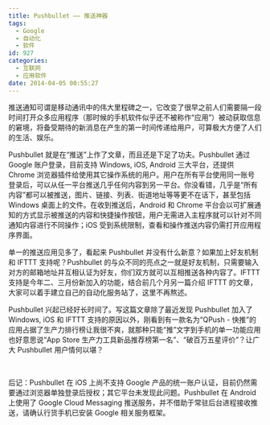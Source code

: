```yaml
---
title: Pushbullet —— 推送神器
tags:
  - Google
  - 自动化
  - 软件
id: 927
categories:
  - 互联网
  - 应用软件
date: 2014-04-05 00:55:27
---
```


推送通知可谓是移动通讯中的伟大里程碑之一，它改变了很早之前人们需要隔一段时间打开众多应用程序（那时候的手机软件似乎还不被称作“应用”）被动获取信息的窘境，将备受期待的新消息在产生的第一时间传递给用户，可算极大方便了人们的生活、娱乐。

Pushbullet 就是在“推送”上作了文章，而且还是下足了功夫。Pushbullet 通过 Google 账户登录，目前支持 Windows, iOS, Android 三大平台，还提供 Chrome 浏览器插件给使用其它操作系统的用户。用户在所有平台使用同一账号登录后，可以从任一平台推送几乎任何内容到另一平台。你没看错，几乎是“所有内容”都可以被推送，图片、链接、列表、街道地址等等更不在话下，甚至包括 Windows 桌面上的文件。在收到推送后，Android 和 Chrome 平台会以可扩展通知的方式显示被推送的内容和快捷操作按钮，用户无需进入主程序就可以针对不同通知内容进行不同操作；iOS 受到系统限制，查看和操作推送内容仍需打开应用程序界面。

单一的推送应用见多了，看起来 Pushbullet 并没有什么新意？如果加上好友机制和 IFTTT 支持呢？Pushbullet 的与众不同的亮点之一就是好友机制，只需要输入对方的邮箱地址并互相认证为好友，你们双方就可以互相推送各种内容了。IFTTT 支持是今年二、三月份新加入的功能，结合前几个月另一篇介绍 IFTTT 的文章，大家可以着手建立自己的自动化服务站了，这里不再熬述。

Pushbullet 兴起已经好长时间了。写这篇文章除了最近发现 Pushbullet 加入了 Windows, iOS 和 IFTTT 支持的原因以外，刚看到有一款名为“QPush - 快推”的应用占据了生产力排行榜让我很不爽，就那种只能“推”文字到手机的单一功能应用也好意思说“App Store 生产力工具新品推荐榜第一名”、“破百万五星评价”？让广大 Pushbullet 用户情何以堪？

&nbsp;

后记：Pushbullet 在 iOS 上尚不支持 Google 产品的统一账户认证，目前仍然需要通过浏览器单独登录后授权；其它平台未发现此问题。Pushbullet 在 Android 上使用了 Google Cloud Messaging 推送服务，并不借助于常驻后台进程接收推送，请确认行货手机已安装 Google 相关服务框架。